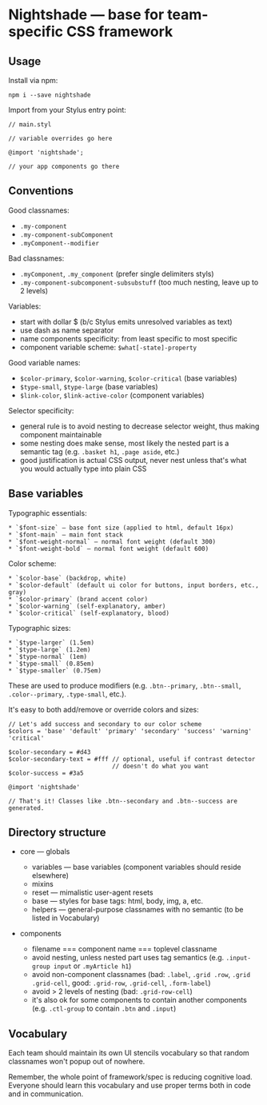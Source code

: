 # Nightshade — base for team-specific CSS framework

## Usage

Install via npm:

```
npm i --save nightshade
```

Import from your Stylus entry point:

```
// main.styl

// variable overrides go here

@import 'nightshade';

// your app components go there
```

## Conventions

Good classnames:

  * `.my-component`
  * `.my-component-subComponent`
  * `.myComponent--modifier`

Bad classnames:

  * `.myComponent`, `.my_component` (prefer single delimiters styls)
  * `.my-component-subcomponent-subsubstuff` (too much nesting, leave up to 2 levels)

Variables:

  * start with dollar $ (b/c Stylus emits unresolved variables as text)
  * use dash as name separator
  * name components specificity: from least specific to most specific
  * component variable scheme: `$what[-state]-property`

Good variable names:

  * `$color-primary`, `$color-warning`, `$color-critical` (base variables)
  * `$type-small`, `$type-large` (base variables)
  * `$link-color`, `$link-active-color` (component variables)

Selector specificity:

  * general rule is to avoid nesting to decrease selector weight,
    thus making component maintainable
  * some nesting does make sense, most likely the nested part is a semantic tag
    (e.g. `.basket h1`, `.page aside`, etc.)
  * good justification is actual CSS output, never nest unless that's
    what you would actually type into plain CSS

## Base variables

Typographic essentials:

    * `$font-size` — base font size (applied to html, default 16px)
    * `$font-main` — main font stack
    * `$font-weight-normal` — normal font weight (default 300)
    * `$font-weight-bold` — normal font weight (default 600)

Color scheme:

    * `$color-base` (backdrop, white)
    * `$color-default` (default ui color for buttons, input borders, etc., gray)
    * `$color-primary` (brand accent color)
    * `$color-warning` (self-explanatory, amber)
    * `$color-critical` (self-explanatory, blood)

Typographic sizes:

    * `$type-larger` (1.5em)
    * `$type-large` (1.2em)
    * `$type-normal` (1em)
    * `$type-small` (0.85em)
    * `$type-smaller` (0.75em)

These are used to produce modifiers (e.g. `.btn--primary`, `.btn--small`,
`.color--primary`, `.type-small`, etc.).

It's easy to both add/remove or override colors and sizes:

```
// Let's add success and secondary to our color scheme
$colors = 'base' 'default' 'primary' 'secondary' 'success' 'warning' 'critical'

$color-secondary = #d43
$color-secondary-text = #fff // optional, useful if contrast detector
                             // doesn't do what you want
$color-success = #3a5

@import 'nightshade'

// That's it! Classes like .btn--secondary and .btn--success are generated.
```

## Directory structure

* core — globals

  * variables — base variables (component variables should reside elsewhere)
  * mixins
  * reset — mimalistic user-agent resets
  * base — styles for base tags: html, body, img, a, etc.
  * helpers — general-purpose classnames with no semantic (to be listed in Vocabulary)

* components

  * filename === component name === toplevel classname
  * avoid nesting, unless nested part uses tag semantics
    (e.g. `.input-group input` or `.myArticle h1`)
  * avoid non-component classnames (bad: `.label`, `.grid .row`, `.grid .grid-cell`, good: `.grid-row`, `.grid-cell`, `.form-label`)
  * avoid > 2 levels of nesting (bad: `.grid-row-cell`)
  * it's also ok for some components to contain another components (e.g. `.ctl-group` to contain `.btn` and `.input`)

## Vocabulary

Each team should maintain its own UI stencils vocabulary so that random classnames
won't popup out of nowhere.

Remember, the whole point of framework/spec is reducing cognitive load.
Everyone should learn this vocabulary and use proper terms
both in code and in communication.
